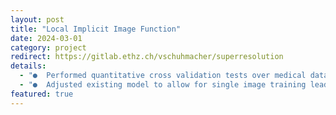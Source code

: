 ```yaml
---
layout: post
title: "Local Implicit Image Function"
date: 2024-03-01
category: project
redirect: https://gitlab.ethz.ch/vschuhmacher/superresolution
details:
  - "●	Performed quantitative cross validation tests over medical datasets leading to improved PSNR results."
  - "●	Adjusted existing model to allow for single image training leading to a strong color shift but reasonable generalization."
featured: true
---
```

